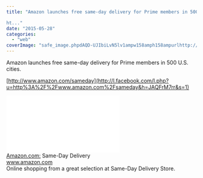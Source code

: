 ```yaml
---
title: "Amazon launches free same-day delivery for Prime members in 500 U.S. cities.

ht..."
date: "2015-05-28"
categories: 
  - "web"
coverImage: "safe_image.phpdAQD-UJIbiLvN5lv1ampw158amph158ampurlhttp://g-ecx.images-amazon.com/images/G/01/gno/sprites/global-sprite_bluebeacon-32-v1._CB327533540_.png"
---
```


Amazon launches free same-day delivery for Prime members in 500 U.S. cities.  
  
[http://www.amazon.com/sameday](http://l.facebook.com/l.php?u=http%3A%2F%2Fwww.amazon.com%2Fsameday&h=JAQFrM7rr&s=1)  
  
[![](images/safe_image.php?d=AQD-UJIbiLvN5lv1&w=158&h=158&url=http%3A%2F%2Fg-ecx.images-amazon.com%2Fimages%2FG%2F01%2Fgno%2Fsprites%2Fglobal-sprite_bluebeacon-32-v1._CB327533540_.png)](http://l.facebook.com/l.php?u=http%3A%2F%2Fwww.amazon.com%2Fsameday&h=7AQEy7iNY&s=1)  
[](http://l.facebook.com/l.php?u=http%3A%2F%2Fwww.amazon.com%2Fsameday&h=bAQHte-Fh&s=1)[Amazon.com:](http://l.facebook.com/l.php?u=http%3A%2F%2FAmazon.com%2F&h=MAQHTcjk8&s=1) Same-Day Delivery  
www.amazon.com  
Online shopping from a great selection at Same-Day Delivery Store.
